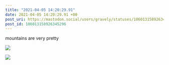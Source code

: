 ```yaml
---
title: "2021-04-05 14:20:29.91"
date: 2021-04-05 14:20:29.91 +00
post_uri: https://mastodon.social/users/gravely/statuses/106013158926345296
post_id: 106013158926345296
---
```

mountains are very pretty


![](/images/106013158782018702.jpg)

![](/images/106013158882814999.jpg)


